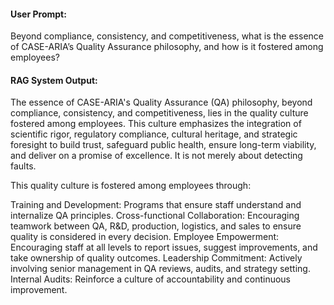 #### User Prompt:
Beyond compliance, consistency, and competitiveness, what is the essence of CASE-ARIA’s Quality Assurance philosophy, and how is it fostered among employees?

#### RAG System Output:

The essence of CASE-ARIA's Quality Assurance (QA) philosophy, beyond compliance, consistency, and competitiveness, lies in the quality culture fostered among employees. This culture emphasizes the integration of scientific rigor, regulatory compliance, cultural heritage, and strategic foresight to build trust, safeguard public health, ensure long-term viability, and deliver on a promise of excellence. It is not merely about detecting faults.

This quality culture is fostered among employees through:

Training and Development: Programs that ensure staff understand and internalize QA principles.
Cross-functional Collaboration: Encouraging teamwork between QA, R&D, production, logistics, and sales to ensure quality is considered in every decision.
Employee Empowerment: Encouraging staff at all levels to report issues, suggest improvements, and take ownership of quality outcomes.
Leadership Commitment: Actively involving senior management in QA reviews, audits, and strategy setting.
Internal Audits: Reinforce a culture of accountability and continuous improvement.

